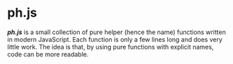 # ph.js
***ph.js*** is a small collection of pure helper (hence the name) functions written in modern JavaScript. Each function is only a few lines long and does very little work. The idea is that, by using pure functions with explicit names, code can be more readable.
